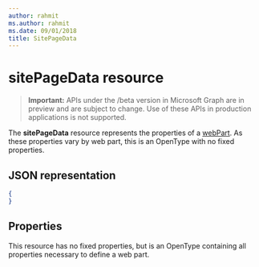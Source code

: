```yaml
---
author: rahmit
ms.author: rahmit
ms.date: 09/01/2018
title: SitePageData
---
```

# sitePageData resource

> **Important:** APIs under the /beta version in Microsoft Graph are in preview and are subject to change. Use of these APIs in production applications is not supported.

The **sitePageData** resource represents the properties of a [webPart][]. As these properties vary by web part, this is an OpenType with no fixed properties.

[webPart]: webpart.md

## JSON representation

<!-- {
  "blockType": "resource",
  "optionalProperties": [  ],
  "@odata.type": "microsoft.graph.sitePageData"
}-->

```json
{
}
```

## Properties
This resource has no fixed properties, but is an OpenType containing all properties necessary to define a web part.

<!-- {
  "type": "#page.annotation",
  "description": "Defines the data in a web part",
  "keywords": "",
  "section": "documentation",
  "tocPath": "Resources/SitePageData"
} -->
